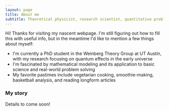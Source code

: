 ```yaml
---
layout: page
title: About me
subtitle: Theoretical physicist, research scientist, quantitative problem solver 
---
```


Hi! Thanks for visiting my nascent webpage. I'm still figuring out how to fill this with useful info, but in the meantime I'd like to mention a few things about myself:

- I'm currently a PhD student in the Weinberg Theory Group at UT Austin, with my research focusing on quantum effects in the early universe
- I'm fascinated by mathematical modeling and its application to basic science and real-world problem solving
- My favorite pastimes include vegetarian cooking, smoothie-making, basketball analysis, and reading longform articles

### My story

Details to come soon!
